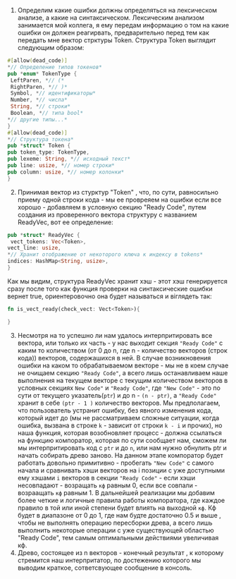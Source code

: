 
1. Определим какие ошибки должны определяться на лексическом анализе, а какие на синтаксическом. Лексическим анализом занимается мой коллега, я ему передам информацию о том на какие ошибки он должен реагирвать, предварительно перед тем как передать мне вектор стрктуры Token. Структура Token выглядит следующим образом:

```rust 
#[allow(dead_code)]
*// Определение типов токенов*
pub *enum* TokenType {
 LeftParen, *// (*
 RightParen, *// )*
 Symbol, *// идентификаторы*
 Number, *// числа*
 String, *// строки*
 Boolean, *// типа bool*
*// другие типы...*
}
#[allow(dead_code)]
*// Структура токена*
pub *struct* Token {
pub token_type: TokenType,
pub lexeme: String, *// исходный текст*
pub line: usize, *// номер строки*
pub column: usize, *// номер колонки*
}
```

2. Принимая вектор из стурктур "Token" , что, по сути, равносильно приему одной строки кода - мы ее провреяем на ошибки если все хорошо - добавляем в условную секцию "Ready Code", путем создания из проверенного вектора структуру с названием ReadyVec, вот ее определение: 
```rust
pub *struct* ReadyVec {
 vect_tokens: Vec<Token>,
vect_line: usize,
*// Хранит отображение от некоторого ключа к индексу в tokens*
indices: HashMap<String, usize>,
}
```
Как мы видим, структура ReadyVec хранит хэш - этот хэш генерируется сразу после того как функция проверки на синтаксические ошибки вернет true, ориентеровочно она будет называться и віглядеть так: 
```rust
fn is_vect_ready(check_vect: Vect<Token>){

} 
```

3.  Несмотря на то успешно ли нам удалось интерпритировать все вектора, или только их часть - у нас выходит секция `"Ready Code"` с каким то количеством (от 0 до n, где n - количество векторов (строк кода))  векторов, содержашихся в ней. В случае возникновения ошибки на каком то обрабатываемом векторе - мы не в коем случае не очищаем секцию `"Ready Code"`, а всего лишь останавливаем наше выполнения на текущем векторе с текущим количеством векторов в условных секциях `New Code"` и `"Ready Code"`, где `"New Code"` - это по сути от текущего указатель(`ptr`) и до n - `(n - ptr)`, а `"Ready Code"` хранит в себе `(ptr - 1 )` количество векторов. Мы предполагаем, что пользователь устранит ошибку, без явного изменения кода, который идет до (мы не рассматриваем сложные ситуации, когда ошибка, вызвана в строке `k` - зависит от строки `k - i` и прочих), но наша функция, которая возобновляет процесс - должна ссылаться на функцию компоратор, которая по сути сообщает нам, сможем ли мы интерпритировать код с `ptr` и до `n`, или нам нужно  обнулить ptr и начать собирать древо заново. На данном этапе компоратор будет работать довольно примитивно - пробегать `"New Code"` с самого начала и сравнивать хэши векторов  на i позиции с уже доступными ему хэшами `i` векторов в секции `"Ready Code"` - если хэши несовпадают - возращать `кф` равным 0, если все совпали - возраащать `кф` равным 1. В дальнейшей реализации мы добавим более четкие и логичные правила работы компоратора, где каждое правило в той или иной степени будет влиять на выходной `кф`. Кф будет в диапазоне от 0 до 1, где нам будте достаточно 0.5 и выше , чтобы не выполнять операцию пересборки древа, а всего лишь выполнить некоторые операции с уже существующей областью "Ready Code", тем самым оптимальными действиями увеличивая кф.
4. Древо, состоящее из n векторов  - конечный результат , к которому стремится наш интерпритатор, по достежению которого мы выводим краткое, сответсвующее сообщение в консоль.